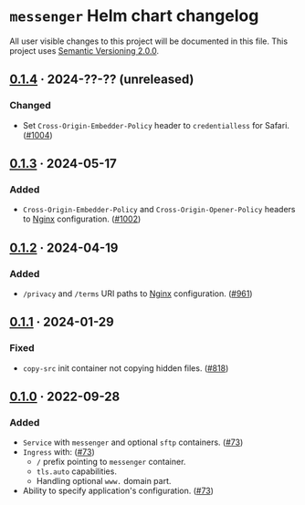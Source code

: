 `messenger` Helm chart changelog
================================

All user visible changes to this project will be documented in this file. This project uses [Semantic Versioning 2.0.0].




## [0.1.4] · 2024-??-?? (unreleased)
[0.1.4]: https://github.com/team113/messenger/tree/helm%2Fmessenger%2F0.1.4/helm/messenger

### Changed

- Set `Cross-Origin-Embedder-Policy` header to `credentialless` for Safari. ([#1004])

[#1004]: https://github.com/team113/messenger/pull/1004




## [0.1.3] · 2024-05-17
[0.1.3]: https://github.com/team113/messenger/tree/helm%2Fmessenger%2F0.1.3/helm/messenger

### Added

- `Cross-Origin-Embedder-Policy` and `Cross-Origin-Opener-Policy` headers to [Nginx] configuration. ([#1002])

[#1002]: https://github.com/team113/messenger/pull/1002




## [0.1.2] · 2024-04-19
[0.1.2]: https://github.com/team113/messenger/tree/helm%2Fmessenger%2F0.1.2/helm/messenger

### Added

- `/privacy` and `/terms` URI paths to [Nginx] configuration. ([#961])

[#961]: https://github.com/team113/messenger/pull/961




## [0.1.1] · 2024-01-29
[0.1.1]: https://github.com/team113/messenger/tree/helm%2Fmessenger%2F0.1.1/helm/messenger

### Fixed

- `copy-src` init container not copying hidden files. ([#818])

[#818]: https://github.com/team113/messenger/pull/818




## [0.1.0] · 2022-09-28
[0.1.0]: https://github.com/team113/messenger/tree/helm%2Fmessenger%2F0.1.0/helm/messenger

### Added

- `Service` with `messenger` and optional `sftp` containers. ([#73])
- `Ingress` with: ([#73])
    - `/` prefix pointing to `messenger` container.
    - `tls.auto` capabilities.
    - Handling optional `www.` domain part.
- Ability to specify application's configuration. ([#73])

[#73]: https://github.com/team113/messenger/pull/73




[Nginx]: https://nginx.org
[Semantic Versioning 2.0.0]: https://semver.org
